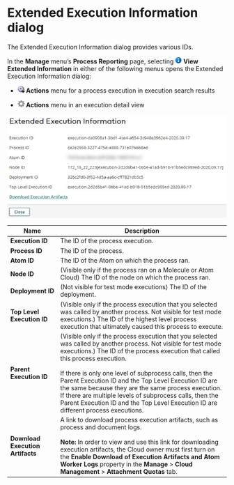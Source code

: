 # Extended Execution Information dialog 

<head>
  <meta name="guidename" content="Integration"/>
  <meta name="context" content="GUID-4845051b-504f-44db-b7aa-14ccf66896dc"/>
</head>


The Extended Execution Information dialog provides various IDs.

In the **Manage** menu’s **Process Reporting** page, selecting **![View Extended Information dialog](../Images/main-ic-information-in-blue-circle_fdc36265-a56b-4d11-bdfe-2183ae92e7b3.jpg) View Extended Information** in either of the following menus opens the Extended Execution Information dialog:

-   **![Gear or Actions icon](../Images/main-ic-gear-blue-and-arrow-black-16_188e61d7-2204-48ad-b085-15fa4a70615d.jpg) Actions** menu for a process execution in execution search results

-   **![Gray gear](../Images/main-ic-gear-gray_54d864eb-b5de-4ee6-9b31-975dae0a5762.jpg) Actions** menu in an execution detail view


![Extended Execution Information](../Images/manage-db-extended-execution-information_17f2d04e-2b04-43e0-9e53-2e41d69673a2.jpg)



|Name|Description|
|----|-----------|
|**Execution ID**|The ID of the process execution.|
|**Process ID**|The ID of the process.|
|**Atom ID**|The ID of the Atom on which the process ran.|
|**Node ID**|\(Visible only if the process ran on a Molecule or Atom Cloud\) The ID of the node on which the process ran.|
|**Deployment ID**|\(Not visible for test mode executions\) The ID of the deployment.|
|**Top Level Execution ID**|\(Visible only if the process execution that you selected was called by another process. Not visible for test mode executions.\) The ID of the highest level process execution that ultimately caused this process to execute.|
|**Parent Execution ID**|\(Visible only if the process execution that you selected was called by another process. Not visible for test mode executions.\) The ID of the process execution that called this process execution. <br /><br />If there is only one level of subprocess calls, then the Parent Execution ID and the Top Level Execution ID are the same because they are the same process execution. If there are multiple levels of subprocess calls, then the Parent Execution ID and the Top Level Execution ID are different process executions.|
|**Download Execution Artifacts**|A link to download process execution artifacts, such as process and document logs.<br /><br />**Note:** In order to view and use this link for downloading execution artifacts, the Cloud owner must first turn on the **Enable Download of Execution Artifacts and Atom Worker Logs** property in the **Manage** \> **Cloud Management** \> **Attachment Quotas** tab.|